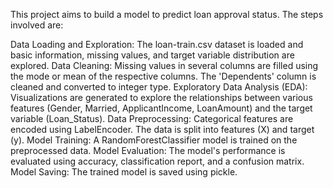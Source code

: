 This project aims to build a model to predict loan approval status. The steps involved are:

Data Loading and Exploration: The loan-train.csv dataset is loaded and basic information, missing values, and target variable distribution are explored.
Data Cleaning: Missing values in several columns are filled using the mode or mean of the respective columns. The 'Dependents' column is cleaned and converted to integer type.
Exploratory Data Analysis (EDA): Visualizations are generated to explore the relationships between various features (Gender, Married, ApplicantIncome, LoanAmount) and the target variable (Loan_Status).
Data Preprocessing: Categorical features are encoded using LabelEncoder. The data is split into features (X) and target (y).
Model Training: A RandomForestClassifier model is trained on the preprocessed data.
Model Evaluation: The model's performance is evaluated using accuracy, classification report, and a confusion matrix.
Model Saving: The trained model is saved using pickle.
